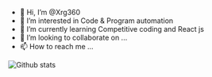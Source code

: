 - 👋 Hi, I’m @Xrg360
- 👀 I’m interested in Code & Program automation
- 🌱 I’m currently learning Competitive coding and React js
- 💞️ I’m looking to collaborate on ...
- 📫 How to reach me ...

![Github stats](https://github-readme-stats.vercel.app/api?username=Xrg360&show_icons=true&theme=radical)

<!---
Xrg360/Xrg360 is a ✨ special ✨ repository because its `README.md` (this file) appears on your GitHub profile.
You can click the Preview link to take a look at your changes.
--->
